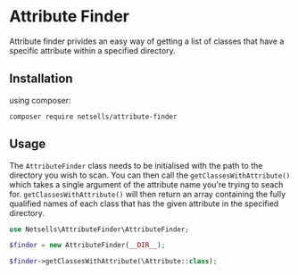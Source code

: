 # Attribute Finder
Attribute finder privides an easy way of getting a list of classes that have a specific attribute within a specified directory.

## Installation

using composer:

```
composer require netsells/attribute-finder
```

## Usage
The `AttributeFinder` class needs to be initialised with the path to the directory you wish to scan. You can then call the
`getClassesWithAttribute()` which takes a single argument of the attribute name you're trying to seach for. `getClassesWithAttribute()` will then return an array containing the fully qualified names of each class that has the given attribute in the specified directory.

```php
use Netsells\AttributeFinder\AttributeFinder;

$finder = new AttributeFinder(__DIR__);

$finder->getClassesWithAttribute(\Attribute::class);
```